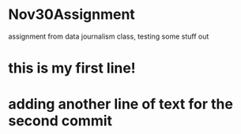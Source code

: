 # Nov30Assignment
assignment from data journalism class, testing some stuff out 
# this is my first line! 
# adding another line of text for the second commit 